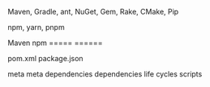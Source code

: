 Maven, Gradle, ant, NuGet, Gem, Rake, CMake, Pip

npm, yarn, pnpm

Maven npm
===== ======

pom.xml package.json

meta meta dependencies dependencies life cycles scripts
